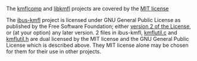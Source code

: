 The [kmflcomp](./kmflcomp) and [libkmfl](./libkmfl) projects are covered by the [MIT license](./libkmfl/COPYING)

The [ibus-kmfl](./ibus-kmfl) project is licensed under GNU General Public License as published by the Free Software Foundation; either [version 2 of the License](./ibus-kmfl/COPYING), or (at your option) any later version.
2 files in ibus-kmfl, [kmflutil.c](./ibus-kmfl/src/kmflutil.c) and [kmflutil.h](./ibus-kmfl/src/kmflutil.h) are dual licensed by the MIT license and the GNU General Public License which is described above. They MIT license alone may be chosen for them for their use in other projects.
